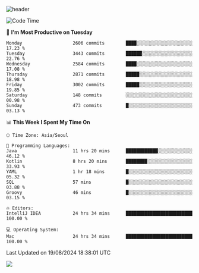 ![header](https://capsule-render.vercel.app/api?type=Egg&color=timeAuto&height=300&section=header&text=PoPo&fontSize=90&animation=fadeIn)

  <!--START_SECTION:waka-->
![Code Time](http://img.shields.io/badge/Code%20Time-1%2C861%20hrs%2048%20mins-blue)

📅 **I'm Most Productive on Tuesday** 

```text
Monday                   2606 commits        ████░░░░░░░░░░░░░░░░░░░░░   17.23 % 
Tuesday                  3443 commits        ██████░░░░░░░░░░░░░░░░░░░   22.76 % 
Wednesday                2584 commits        ████░░░░░░░░░░░░░░░░░░░░░   17.08 % 
Thursday                 2871 commits        █████░░░░░░░░░░░░░░░░░░░░   18.98 % 
Friday                   3002 commits        █████░░░░░░░░░░░░░░░░░░░░   19.85 % 
Saturday                 148 commits         ░░░░░░░░░░░░░░░░░░░░░░░░░   00.98 % 
Sunday                   473 commits         █░░░░░░░░░░░░░░░░░░░░░░░░   03.13 % 
```


📊 **This Week I Spent My Time On** 

```text
🕑︎ Time Zone: Asia/Seoul

💬 Programming Languages: 
Java                     11 hrs 20 mins      ████████████░░░░░░░░░░░░░   46.12 % 
Kotlin                   8 hrs 20 mins       ████████░░░░░░░░░░░░░░░░░   33.93 % 
YAML                     1 hr 18 mins        █░░░░░░░░░░░░░░░░░░░░░░░░   05.32 % 
SQL                      57 mins             █░░░░░░░░░░░░░░░░░░░░░░░░   03.88 % 
Groovy                   46 mins             █░░░░░░░░░░░░░░░░░░░░░░░░   03.15 % 

🔥 Editors: 
IntelliJ IDEA            24 hrs 34 mins      █████████████████████████   100.00 % 

💻 Operating System: 
Mac                      24 hrs 34 mins      █████████████████████████   100.00 % 
```


 Last Updated on 19/08/2024 18:38:01 UTC
<!--END_SECTION:waka-->



<img src="https://capsule-render.vercel.app/api?type=Egg&color=timeAuto&height=300&section=footer&text=PoPo&fontSize=90&animation=fadeIn&reversal=true" />
